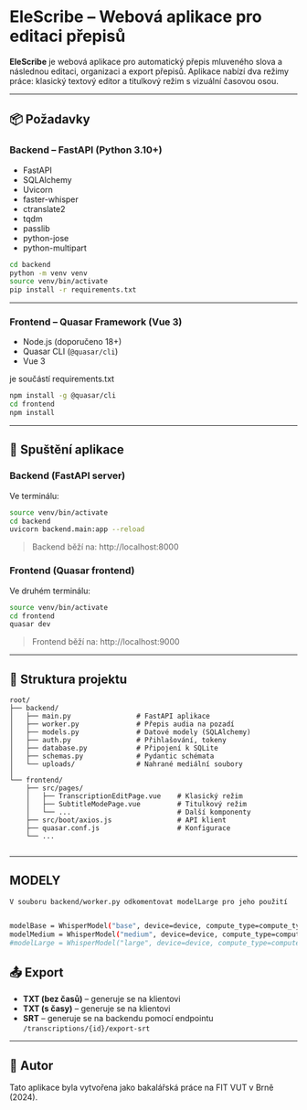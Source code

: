 # EleScribe – Webová aplikace pro editaci přepisů

**EleScribe** je webová aplikace pro automatický přepis mluveného slova a následnou editaci, organizaci a export přepisů. Aplikace nabízí dva režimy práce: klasický textový editor a titulkový režim s vizuální časovou osou.

---


## 📦 Požadavky

### Backend – FastAPI (Python 3.10+)

- FastAPI
- SQLAlchemy
- Uvicorn
- faster-whisper
- ctranslate2
- tqdm
- passlib
- python-jose
- python-multipart

```bash
cd backend
python -m venv venv
source venv/bin/activate  
pip install -r requirements.txt
```



---

### Frontend – Quasar Framework (Vue 3)

- Node.js (doporučeno 18+)
- Quasar CLI (`@quasar/cli`)
- Vue 3

je součástí requirements.txt
```bash
npm install -g @quasar/cli 
cd frontend
npm install
```

---

## 🚀 Spuštění aplikace

### Backend (FastAPI server)

Ve terminálu:

```bash
source venv/bin/activate  
cd backend
uvicorn backend.main:app --reload
```

> Backend běží na: http://localhost:8000

### Frontend (Quasar frontend)

Ve druhém terminálu:

```bash
source venv/bin/activate
cd frontend
quasar dev
```

> Frontend běží na: http://localhost:9000

---

## 📁 Struktura projektu

```
root/
├── backend/
│   ├── main.py                # FastAPI aplikace
│   ├── worker.py              # Přepis audia na pozadí
│   ├── models.py              # Datové modely (SQLAlchemy)
│   ├── auth.py                # Přihlašování, tokeny
│   ├── database.py            # Připojení k SQLite
│   ├── schemas.py             # Pydantic schémata
│   └── uploads/               # Nahrané mediální soubory
│
└── frontend/
    ├── src/pages/
    │   ├── TranscriptionEditPage.vue    # Klasický režim
    │   ├── SubtitleModePage.vue         # Titulkový režim
    │   └── ...                          # Další komponenty
    ├── src/boot/axios.js                # API klient
    ├── quasar.conf.js                   # Konfigurace
    └── ...


```

---
## MODELY

    V souboru backend/worker.py odkomentovat modelLarge pro jeho použití

```bash

modelBase = WhisperModel("base", device=device, compute_type=compute_type)
modelMedium = WhisperModel("medium", device=device, compute_type=compute_type)
#modelLarge = WhisperModel("large", device=device, compute_type=compute_type)
```
## 📤 Export

- **TXT (bez časů)** – generuje se na klientovi
- **TXT (s časy)** – generuje se na klientovi
- **SRT** – generuje se na backendu pomocí endpointu `/transcriptions/{id}/export-srt`

---

## 🧠 Autor

Tato aplikace byla vytvořena jako bakalářská práce na FIT VUT v Brně (2024).